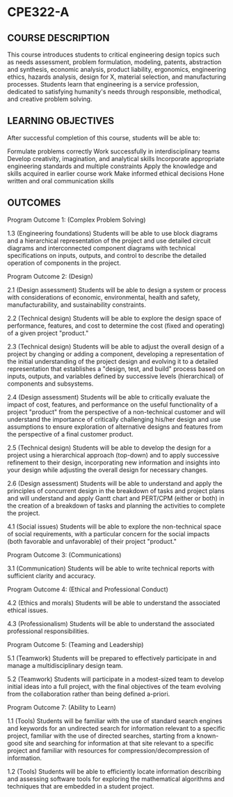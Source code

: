 # CPE322-A


## COURSE DESCRIPTION
This course introduces students to critical engineering design topics such as needs assessment, problem formulation, modeling, patents, abstraction and synthesis, economic analysis, product liability, ergonomics, engineering ethics, hazards analysis, design for X, material selection, and manufacturing processes. Students learn that engineering is a service profession, dedicated to satisfying humanity's needs through responsible, methodical, and creative problem solving.

## LEARNING OBJECTIVES

After successful completion of this course, students will be able to:

Formulate problems correctly
Work successfully in interdisciplinary teams
Develop creativity, imagination, and analytical skills
Incorporate appropriate engineering standards and multiple constraints
Apply the knowledge and skills acquired in earlier course work
Make informed ethical decisions
Hone written and oral communication skills

## OUTCOMES
Program Outcome 1: (Complex Problem Solving)

1.3 (Engineering foundations) Students will be able to use block diagrams and a hierarchical representation of the project and use detailed circuit diagrams and interconnected component diagrams with technical specifications on inputs, outputs, and control to describe the detailed operation of components in the project.

Program Outcome 2: (Design)

2.1 (Design assessment) Students will be able to design a system or process with considerations of economic, environmental, health and safety, manufacturability, and sustainability constraints.

2.2 (Technical design) Students will be able to explore the design space of performance, features, and cost to determine the cost (fixed and operating) of a given project "product."

2.3 (Technical design) Students will be able to adjust the overall design of a project by changing or adding a component, developing a representation of the initial understanding of the project design and evolving it to a detailed representation that establishes a "design, test, and build" process based on inputs, outputs, and variables defined by successive levels (hierarchical) of components and subsystems.

2.4 (Design assessment) Students will be able to critically evaluate the impact of cost, features, and performance on the useful functionality of a project "product" from the perspective of a non-technical customer and will understand the importance of critically challenging his/her design and use assumptions to ensure exploration of alternative designs and features from the perspective of a final customer product.

2.5 (Technical design) Students will be able to develop the design for a project using a hierarchical approach (top-down) and to apply successive refinement to their design, incorporating new information and insights into your design while adjusting the overall design for necessary changes.

2.6 (Design assessment) Students will be able to understand and apply the principles of concurrent design in the breakdown of tasks and project plans and will understand and apply Gantt chart and PERT/CPM (either or both) in the creation of a breakdown of tasks and planning the activities to complete the project.

4.1 (Social issues) Students will be able to explore the non-technical space of social requirements, with a particular concern for the social impacts (both favorable and unfavorable) of their project "product."

Program Outcome 3: (Communications)

3.1 (Communication) Students will be able to write technical reports with sufficient clarity and accuracy.

Program Outcome 4: (Ethical and Professional Conduct)

4.2 (Ethics and morals) Students will be able to understand the associated ethical issues.

4.3 (Professionalism) Students will be able to understand the associated professional responsibilities.

Program Outcome 5: (Teaming and Leadership)

5.1 (Teamwork) Students will be prepared to effectively participate in and manage a multidisciplinary design team.

5.2 (Teamwork) Students will participate in a modest-sized team to develop initial ideas into a full project, with the final objectives of the team evolving from the collaboration rather than being defined a-priori.

Program Outcome 7: (Ability to Learn)

1.1 (Tools) Students will be familiar with the use of standard search engines and keywords for an undirected search for information relevant to a specific project, familiar with the use of directed searches, starting from a known-good site and searching for information at that site relevant to a specific project and familiar with resources for compression/decompression of information.

1.2 (Tools) Students will be able to efficiently locate information describing and assessing software tools for exploring the mathematical algorithms and techniques that are embedded in a student project.
